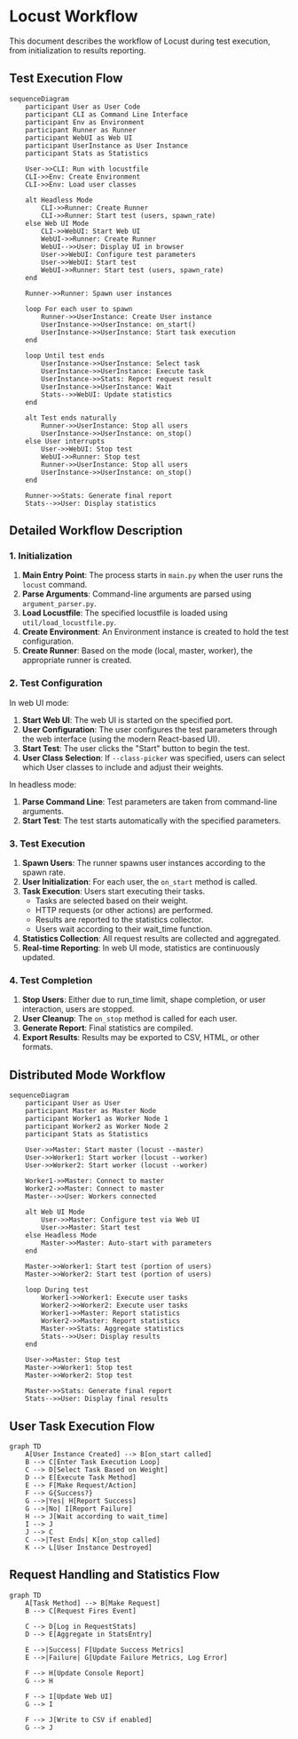 # Locust Workflow

This document describes the workflow of Locust during test execution, from initialization to results reporting.

## Test Execution Flow

```mermaid
sequenceDiagram
    participant User as User Code
    participant CLI as Command Line Interface
    participant Env as Environment
    participant Runner as Runner
    participant WebUI as Web UI
    participant UserInstance as User Instance
    participant Stats as Statistics

    User->>CLI: Run with locustfile
    CLI->>Env: Create Environment
    CLI->>Env: Load user classes
    
    alt Headless Mode
        CLI->>Runner: Create Runner
        CLI->>Runner: Start test (users, spawn_rate)
    else Web UI Mode
        CLI->>WebUI: Start Web UI
        WebUI->>Runner: Create Runner
        WebUI-->>User: Display UI in browser
        User->>WebUI: Configure test parameters
        User->>WebUI: Start test
        WebUI->>Runner: Start test (users, spawn_rate)
    end
    
    Runner->>Runner: Spawn user instances
    
    loop For each user to spawn
        Runner->>UserInstance: Create User instance
        UserInstance->>UserInstance: on_start()
        UserInstance->>UserInstance: Start task execution
    end
    
    loop Until test ends
        UserInstance->>UserInstance: Select task
        UserInstance->>UserInstance: Execute task
        UserInstance->>Stats: Report request result
        UserInstance->>UserInstance: Wait
        Stats-->>WebUI: Update statistics
    end
    
    alt Test ends naturally
        Runner->>UserInstance: Stop all users
        UserInstance->>UserInstance: on_stop()
    else User interrupts
        User->>WebUI: Stop test
        WebUI->>Runner: Stop test
        Runner->>UserInstance: Stop all users
        UserInstance->>UserInstance: on_stop()
    end
    
    Runner->>Stats: Generate final report
    Stats-->>User: Display statistics
```

## Detailed Workflow Description

### 1. Initialization

1. **Main Entry Point**: The process starts in `main.py` when the user runs the `locust` command.
2. **Parse Arguments**: Command-line arguments are parsed using `argument_parser.py`.
3. **Load Locustfile**: The specified locustfile is loaded using `util/load_locustfile.py`.
4. **Create Environment**: An Environment instance is created to hold the test configuration.
5. **Create Runner**: Based on the mode (local, master, worker), the appropriate runner is created.

### 2. Test Configuration

In web UI mode:

1. **Start Web UI**: The web UI is started on the specified port.
2. **User Configuration**: The user configures the test parameters through the web interface (using the modern React-based UI).
3. **Start Test**: The user clicks the "Start" button to begin the test.
4. **User Class Selection**: If `--class-picker` was specified, users can select which User classes to include and adjust their weights.

In headless mode:

1. **Parse Command Line**: Test parameters are taken from command-line arguments.
2. **Start Test**: The test starts automatically with the specified parameters.

### 3. Test Execution

1. **Spawn Users**: The runner spawns user instances according to the spawn rate.
2. **User Initialization**: For each user, the `on_start` method is called.
3. **Task Execution**: Users start executing their tasks.
   - Tasks are selected based on their weight.
   - HTTP requests (or other actions) are performed.
   - Results are reported to the statistics collector.
   - Users wait according to their wait_time function.
4. **Statistics Collection**: All request results are collected and aggregated.
5. **Real-time Reporting**: In web UI mode, statistics are continuously updated.

### 4. Test Completion

1. **Stop Users**: Either due to run_time limit, shape completion, or user interaction, users are stopped.
2. **User Cleanup**: The `on_stop` method is called for each user.
3. **Generate Report**: Final statistics are compiled.
4. **Export Results**: Results may be exported to CSV, HTML, or other formats.

## Distributed Mode Workflow

```mermaid
sequenceDiagram
    participant User as User
    participant Master as Master Node
    participant Worker1 as Worker Node 1
    participant Worker2 as Worker Node 2
    participant Stats as Statistics

    User->>Master: Start master (locust --master)
    User->>Worker1: Start worker (locust --worker)
    User->>Worker2: Start worker (locust --worker)
    
    Worker1->>Master: Connect to master
    Worker2->>Master: Connect to master
    Master-->>User: Workers connected
    
    alt Web UI Mode
        User->>Master: Configure test via Web UI
        User->>Master: Start test
    else Headless Mode
        Master->>Master: Auto-start with parameters
    end
    
    Master->>Worker1: Start test (portion of users)
    Master->>Worker2: Start test (portion of users)
    
    loop During test
        Worker1->>Worker1: Execute user tasks
        Worker2->>Worker2: Execute user tasks
        Worker1->>Master: Report statistics
        Worker2->>Master: Report statistics
        Master->>Stats: Aggregate statistics
        Stats-->>User: Display results
    end
    
    User->>Master: Stop test
    Master->>Worker1: Stop test
    Master->>Worker2: Stop test
    
    Master->>Stats: Generate final report
    Stats-->>User: Display final results
```

## User Task Execution Flow

```mermaid
graph TD
    A[User Instance Created] --> B[on_start called]
    B --> C[Enter Task Execution Loop]
    C --> D[Select Task Based on Weight]
    D --> E[Execute Task Method]
    E --> F[Make Request/Action]
    F --> G{Success?}
    G -->|Yes| H[Report Success]
    G -->|No| I[Report Failure]
    H --> J[Wait according to wait_time]
    I --> J
    J --> C
    C -->|Test Ends| K[on_stop called]
    K --> L[User Instance Destroyed]
```

## Request Handling and Statistics Flow

```mermaid
graph TD
    A[Task Method] --> B[Make Request]
    B --> C[Request Fires Event]
    
    C --> D[Log in RequestStats]
    D --> E[Aggregate in StatsEntry]
    
    E -->|Success| F[Update Success Metrics]
    E -->|Failure| G[Update Failure Metrics, Log Error]
    
    F --> H[Update Console Report]
    G --> H
    
    F --> I[Update Web UI]
    G --> I
    
    F --> J[Write to CSV if enabled]
    G --> J
```
